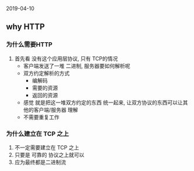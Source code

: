 2019-04-10

## why HTTP

### 为什么需要HTTP
1. 首先看 没有这个应用层协议, 只有 TCP的情况
    - 客户端发送了一堆 二进制, 服务器要如何解析呢
    - 双方约定解析的方式
        - 编解码
        - 需要的资源
        - 返回的资源
    - 感觉 就是把这一堆双方约定的东西 统一起来, 让双方协议的东西可以让其他的客户端/服务器 理解
    - 不需要重复工作


### 为什么建立在 TCP 之上
1. 不一定需要建立在 TCP 之上
2. 只要是 可靠的 协议之上就可以
3. 应为最终都是二进制流
